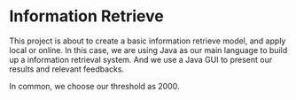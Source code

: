 # Information Retrieve 

This project is about to create a basic information retrieve model, and apply local or online. In this case, we are using Java as our main language to build up a information retrieval system. And we use a Java GUI to present our results and relevant feedbacks.

In common, we choose our threshold as 2000.